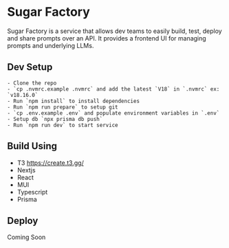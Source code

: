# Sugar Factory

Sugar Factory is a service that allows dev teams to easily build, test, deploy and share prompts over an API. It provides a frontend UI for managing prompts and underlying LLMs.

## Dev Setup

    - Clone the repo
    - `cp .nvmrc.example .nvmrc` and add the latest `V18` in `.nvmrc` ex: `v18.16.0`
    - Run `npm install` to install dependencies
    - Run `npm run prepare` to setup git
    - `cp .env.example .env` and populate environment variables in `.env`
    - Setup db `npx prisma db push`
    - Run `npm run dev` to start service

## Build Using

- T3 https://create.t3.gg/
- Nextjs
- React
- MUI
- Typescript
- Prisma

## Deploy

Coming Soon
